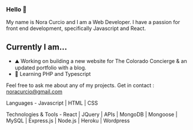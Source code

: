 ### Hello 👋

My name is Nora Curcio and I am a Web Developer. 
I have a passion for front end development, specifically Javascript and React.

## Currently I am...
- ⛰ Working on building a new website for The Colorado Concierge & an updated portfolio with a blog.  
- 🌱 Learning PHP and Typescript


Feel free to ask me about any of my projects. 
Get in contact : noracurcio@gmail.com

Languages - 
Javascript | HTML | CSS 

Technologies & Tools - 
React | JQuery | APIs | MongoDB | Mongoose | MySQL | Express.js | Node.js | Heroku | Wordpress 

